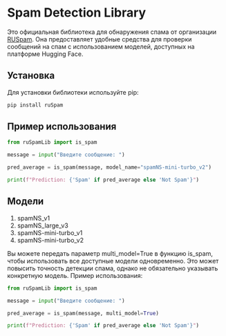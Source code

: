 
# Spam Detection Library

Это официальная библиотека для обнаружения спама от организации [RUSpam]([https://huggingface.co/RUSpam](https://huggingface.co/NeuroSpaceX)). Она предоставляет удобные средства для проверки сообщений на спам с использованием моделей, доступных на платформе Hugging Face.

## Установка

Для установки библиотеки используйте pip:

```bash
pip install ruSpam
```

## Пример использования

```python
from ruSpamLib import is_spam

message = input("Введите сообщение: ")

pred_average = is_spam(message, model_name="spamNS-mini-turbo_v2")

print(f"Prediction: {'Spam' if pred_average else 'Not Spam'}")
```

## Модели 

1. spamNS_v1
2. spamNS_large_v3
3. spamNS-mini-turbo_v1
4. spamNS-mini-turbo_v2

Вы можете передать параметр multi_model=True в функцию is_spam, чтобы использовать все доступные модели одновременно. Это может повысить точность детекции спама, однако не обязательно указывать конкретную модель. Пример использования:

```python
from ruSpamLib import is_spam

message = input("Введите сообщение: ")

pred_average = is_spam(message, multi_model=True)

print(f"Prediction: {'Spam' if pred_average else 'Not Spam'}")
```
